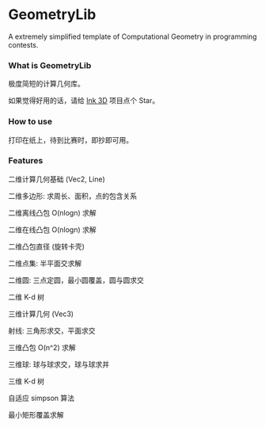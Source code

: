 GeometryLib
========

A extremely simplified template of Computational Geometry in programming contests.

### What is GeometryLib ###

极度简短的计算几何库。

如果觉得好用的话，请给 [Ink 3D](https://github.com/HYPER-THEORY/Ink3D) 项目点个 Star。

### How to use ###

打印在纸上，待到比赛时，即抄即可用。

### Features ###

二维计算几何基础 (Vec2, Line)

二维多边形: 求周长、面积，点的包含关系

二维离线凸包 O(nlogn) 求解

二维在线凸包 O(nlogn) 求解

二维凸包直径 (旋转卡壳)

二维点集: 半平面交求解

二维圆: 三点定圆，最小圆覆盖，圆与圆求交

二维 K-d 树

三维计算几何 (Vec3)

射线: 三角形求交，平面求交

三维凸包 O(n^2) 求解

三维球: 球与球求交，球与球求并

三维 K-d 树

自适应 simpson 算法

最小矩形覆盖求解
